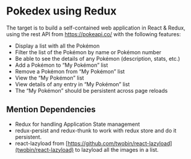 # Pokedex using Redux

The target is to build a self-contained web application in React & Redux, using the rest API from https://pokeapi.co/ with the following features:  
- Display a list with all the Pokémon
- Filter the list of the Pokémon by name or Pokémon number
- Be able to see the details of any Pokémon (description, stats, etc.)
- Add a Pokémon to “My Pokémon” list
- Remove a Pokémon from “My Pokémon” list
- View the “My Pokémon” list
- View details of any entry in “My Pokémon” list
- The “My Pokémon” should be persistent across page reloads

## Mention Dependencies

- Redux for handling Application State management
- redux-persist and redux-thunk to work with redux store and do it persistent.
- react-lazyload from [https://github.com/twobin/react-lazyload](twobin/react-lazyload) to lazyload all the images in a list.
